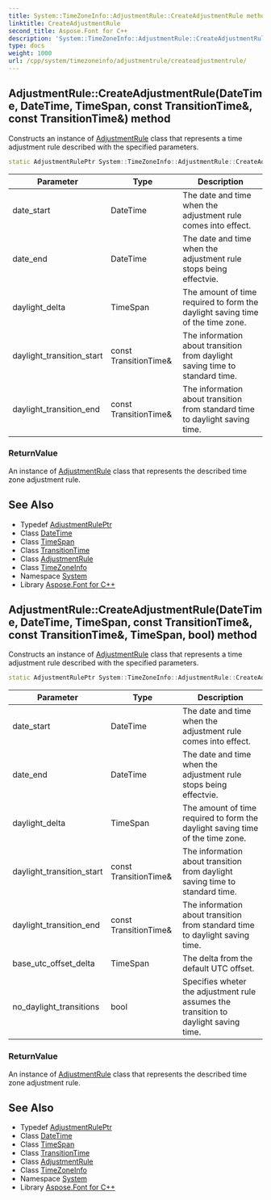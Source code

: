 ```yaml
---
title: System::TimeZoneInfo::AdjustmentRule::CreateAdjustmentRule method
linktitle: CreateAdjustmentRule
second_title: Aspose.Font for C++
description: 'System::TimeZoneInfo::AdjustmentRule::CreateAdjustmentRule method. Constructs an instance of AdjustmentRule class that represents a time adjustment rule described with the specified parameters in C++.'
type: docs
weight: 1000
url: /cpp/system/timezoneinfo/adjustmentrule/createadjustmentrule/
---
```

## AdjustmentRule::CreateAdjustmentRule(DateTime, DateTime, TimeSpan, const TransitionTime\&, const TransitionTime\&) method


Constructs an instance of [AdjustmentRule](../) class that represents a time adjustment rule described with the specified parameters.

```cpp
static AdjustmentRulePtr System::TimeZoneInfo::AdjustmentRule::CreateAdjustmentRule(DateTime date_start, DateTime date_end, TimeSpan daylight_delta, const TransitionTime &daylight_transition_start, const TransitionTime &daylight_transition_end)
```


| Parameter | Type | Description |
| --- | --- | --- |
| date_start | DateTime | The date and time when the adjustment rule comes into effect. |
| date_end | DateTime | The date and time when the adjustment rule stops being effectvie. |
| daylight_delta | TimeSpan | The amount of time required to form the daylight saving time of the time zone. |
| daylight_transition_start | const TransitionTime\& | The information about transition from daylight saving time to standard time. |
| daylight_transition_end | const TransitionTime\& | The information about transition from standard time to daylight saving time. |

### ReturnValue

An instance of [AdjustmentRule](../) class that represents the described time zone adjustment rule.

## See Also

* Typedef [AdjustmentRulePtr](../../adjustmentruleptr/)
* Class [DateTime](../../../datetime/)
* Class [TimeSpan](../../../timespan/)
* Class [TransitionTime](../../transitiontime/)
* Class [AdjustmentRule](../)
* Class [TimeZoneInfo](../../)
* Namespace [System](../../../)
* Library [Aspose.Font for C++](../../../../)
## AdjustmentRule::CreateAdjustmentRule(DateTime, DateTime, TimeSpan, const TransitionTime\&, const TransitionTime\&, TimeSpan, bool) method


Constructs an instance of [AdjustmentRule](../) class that represents a time adjustment rule described with the specified parameters.

```cpp
static AdjustmentRulePtr System::TimeZoneInfo::AdjustmentRule::CreateAdjustmentRule(DateTime date_start, DateTime date_end, TimeSpan daylight_delta, const TransitionTime &daylight_transition_start, const TransitionTime &daylight_transition_end, TimeSpan base_utc_offset_delta, bool no_daylight_transitions)
```


| Parameter | Type | Description |
| --- | --- | --- |
| date_start | DateTime | The date and time when the adjustment rule comes into effect. |
| date_end | DateTime | The date and time when the adjustment rule stops being effectvie. |
| daylight_delta | TimeSpan | The amount of time required to form the daylight saving time of the time zone. |
| daylight_transition_start | const TransitionTime\& | The information about transition from daylight saving time to standard time. |
| daylight_transition_end | const TransitionTime\& | The information about transition from standard time to daylight saving time. |
| base_utc_offset_delta | TimeSpan | The delta from the default UTC offset. |
| no_daylight_transitions | bool | Specifies wheter the adjustment rule assumes the transition to daylight saving time. |

### ReturnValue

An instance of [AdjustmentRule](../) class that represents the described time zone adjustment rule.

## See Also

* Typedef [AdjustmentRulePtr](../../adjustmentruleptr/)
* Class [DateTime](../../../datetime/)
* Class [TimeSpan](../../../timespan/)
* Class [TransitionTime](../../transitiontime/)
* Class [AdjustmentRule](../)
* Class [TimeZoneInfo](../../)
* Namespace [System](../../../)
* Library [Aspose.Font for C++](../../../../)
